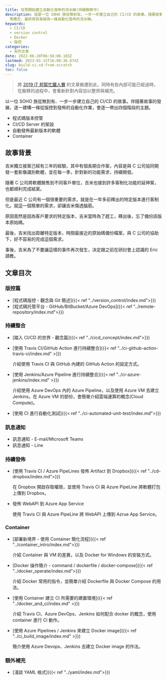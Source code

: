 ```yaml
---
title: 從零開始建立自動化發佈的流水線(持續搬移中)
description: 這是一位 SOHO 族從無到有、一步一步建立自己的 CI/CD 的故事。隨著故事的推進，將逐一提及版控、測試、訊息通知、CI/CD、Container
  等概念，最終將其串接為一條自動化發佈的流水線。
keywords:
  - CI/CD
  - version control
  - Docker
  - 版控
categories:
  - 系列文章
date: 2022-06-20T06:58:08.103Z
lastmod: 2023-01-15T16:08:36.674Z
slug: build-ci-cd-from-scratch
toc: false
---
```


> 將 [2019 iT 邦幫忙鐵人賽](https://ithelp.ithome.com.tw/users/20107551/ironman/1906) 的文章搬遷到此，同時有些內部可能已經過時，在搬移的過程中，會重新針對內容加以整併與補充。

以一位 SOHO 族從無到有、一步一步建立自己的 CI/CD 的故事。伴隨著故事的發展，逐一建構一條從版控到發佈的自動化作業，會逐一帶出四個階段的主題。

- 程式碼版本控管
- CI/CD Server 的架設
- 自動發佈最新版本的軟體
- Container

<!--more-->

## 故事背景

吉米獨立接案己經有三年的經驗，其中有個長期合作案，內容是與 C 公司協同開發一套影像識別軟體，並在每一季，針對新的功能需求，持續開發。

隨著 C 公司將軟體銷售到不同客戶單位，吉米也接到許多客制化功能的延伸案，也都順利完成結案。

但是最近 C 公司有一個很重要的需求，就是在一年多前釋出的特定版本進行客制化。就這一個簡單的需求，卻讓吉米傷透腦筋。

原因竟然是因為客戶要求的特定版本，吉米當時為了趕工，釋出後，忘了備份該版本原始碼。

最後，吉米找出距離特定版本，時間最接近的原始碼備份檔案，與 C 公司的協助下，好不容易的完成這個需求。

事後，吉米為了不要讓這樣的事件再次發生，決定跟之前在研討會上認識的 Eric 請教。

## 文章目次

### 版控篇

- [程式碼版控 - 觀念與 Git 簡述]({{< ref "../version_control/index.md">}})
- [程式碼托管平台 - GitHub/BitBucket/Azure DevOps]({{< ref "../remote-repository/index.md">}})

### 持續整合

- [踏入 CI/CD 的世界 - 觀念篇]({{< ref "../cicd_concept/index.md">}})

- [使用 Travis CI/GitHub Action 進行持續整合]({{< ref "../ci-github-action-travis-ci/index.md" >}})

  介紹使用 Travis CI 與 GitHub 內建的 GitHub Action 的設定方式。

- [使用 Jenkins/Azure Pipeline 進行持續整合]({{< ref "../ci-azure-jenkins/index.md" >}})

  介紹使用 Azure DevOps 內的 Azure Pipeline，以及使用 Azure VM 去建立 Jenkins。在 Azure VM 的部份，會簡單介紹雲端運算的概念(Cloud Compute)。

- [使用 CI 進行自動化測試]({{< ref "../ci-automated-unit-test/index.md">}})

### 訊息通知

- 訊息通知 - E-mail/Microsoft Teams
- 訊息通知 - Line

### 持續發佈

- [使用 Travis CI / Azure PipeLines 發佈 Artifact 到 Dropbox]({{< ref "../cd-dropbox/index.md">}})

  在 Dropbox 開啟存取權限，並使用 Travis CI 與 Azure PipeLine 將軟體打包上傳到 Dropbox。

- 發佈 WebAPI 到 Azure App Service

  使用 Travis CI 與 Azure PipeLine 將 WebAPI 上傳到 Azrue App Service。

### Container

- [部署新境界 - 使用 Container 簡化流程]({{< ref "../container_intro/index.md">}})
  
  介紹 Container 與 VM 的差異，以及 Docker for Windows 的安裝方式。
  
- [Docker 操作簡介 - command / dockerfile / docker-compose]({{< ref "../docker_operate/index.md">}})
  
  介紹 Docker 常用的指令，並簡單介紹 Dockerfile 與 Docker Compose 的用法。

- [使用 Container 建立 CI 所需要的建置環境]({{< ref "../docker_and_ci/index.md" >}})
  
  介紹 Travis CI、Azure DevOps、Jenkins 如何配合 docker 的概念，使用 container 進行 CI 動作。

- [使用 Azure Pipelines / Jenkins 來建立 Docker image]({{< ref "../ci_build_image/index.md" >}})
  
  簡介使用 Azure Devops、Jenkins 去建立 Docker image 的作法。

### 額外補充

- [淺談 YAML 格式]({{< ref "../yaml/index.md">}})
